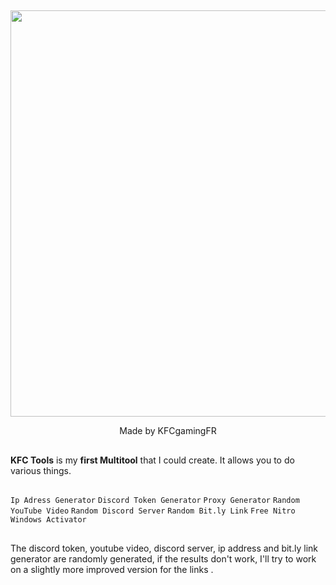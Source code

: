 ## 

<div id="header" align="center">
  <img src="https://user-images.githubusercontent.com/53215372/195984408-bca60f38-b3d6-4b86-b100-a2cc2f5e7aea.png" width="650"/>
</div>

<p align="center">
  Made by KFCgamingFR
  <p/>

## 

**KFC Tools** is my **first Multitool** that I could create. It allows you to do various things.
  
##

```Ip Adress Generator```
```Discord Token Generator```
```Proxy Generator```
```Random YouTube Video```
```Random Discord Server```
```Random Bit.ly Link```
```Free Nitro```
```Windows Activator```

##

The discord token, youtube video, discord server, ip address and bit.ly link generator are randomly generated, if the results don't work, I'll try to work on a slightly more improved version for the links .

